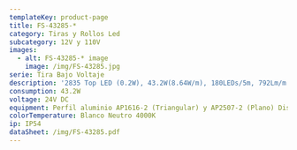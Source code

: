 ```yaml
---
templateKey: product-page
title: FS-43285-*
category: Tiras y Rollos Led
subcategory: 12V y 110V
images:
  - alt: FS-43285-* image
    image: /img/FS-43285.jpg
serie: Tira Bajo Voltaje
description: '2835 Top LED (0.2W), 43.2W(8.64W/m), 180LEDs/5m, 792Lm/m.'
consumption: 43.2W
voltage: 24V DC
equipment: Perfil aluminio AP1616-2 (Triangular) y AP2507-2 (Plano) Disponible
colorTemperature: Blanco Neutro 4000K
ip: IP54
dataSheet: /img/FS-43285.pdf
---
```


